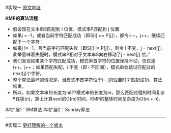#实现一
[原文地址](http://blog.csdn.net/v_july_v/article/details/7041827)

**KMP的算法流程**
- 假设现在文本串S匹配到 i 位置，模式串P匹配到 j 位置
- 如果j = -1，或者当前字符匹配成功（即S[i] == P[j]），都令i++，j++，继续匹配下一个字符；
- 如果j != -1，且当前字符匹配失败（即S[i] != P[j]），则令 i 不变，j = next[j]。此举意味着失配时，模式串P相对于文本串S向右移动了j - next[j] 位。”
- 我们发现如果某个字符匹配成功，模式串首字符的位置保持不动，仅仅是i++、j++；如果匹配失配，i 不变（即 i 不回溯），模式串会跳过匹配过的next[j]个字符。
- 整个算法最坏的情况是，当模式串首字符位于i - j的位置时才匹配成功，算法结束。
- 所以，如果文本串的长度为n£??模式串的长度为m，那么匹配过程的时间复杂¶任狾(n)，算上计算next的O(m)时间，KMP的整体时间复杂度为O(m + n)。

##扩展1：BM算法
##扩展2：Sunday算法

---

#实现二
[更好理解的一个版本](http://cache.baiducontent.com/c?m=9f65cb4a8c8507ed4fece763105392230e54f73260878e482a958448e435061e5a37f4bb51734e59949361251cae495cecf53c78200357eddd97d65e98e6d27e20d17876671df65663a30ed8ca5155c437e350&p=8377845bc58a12a05abd9b7e0e15cc&newp=836a840c85cc43ff57ed977d4e568e231610db2151d1d301298ffe0cc4241a1a1a3aecbf26211b04d0c3776c05a94a5ceefb3075370834f1f689df08d2ecce7e&user=baidu&fm=sc&query=kmp%CB%E3%B7%A8&qid=9fe88a1800062161&p1=2)

